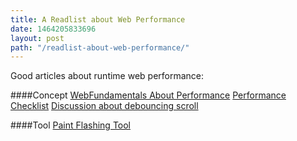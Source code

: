 ```yaml
---
title: A Readlist about Web Performance
date: 1464205833696
layout: post
path: "/readlist-about-web-performance/"
---
```



Good articles about runtime web performance:

####Concept
[WebFundamentals About Performance](https://developers.google.com/web/fundamentals/performance/rendering/avoid-large-complex-layouts-and-layout-thrashing#avoid-layout-thrashing)
[Performance Checklist](http://calendar.perfplanet.com/2013/the-runtime-performance-checklist/)
[Discussion about debouncing scroll](https://github.com/google/WebFundamentals/issues/2227)


####Tool
[Paint Flashing Tool](https://developer.mozilla.org/en-US/docs/Tools/Paint_Flashing_Tool)